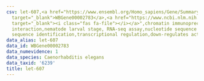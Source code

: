 ```yaml
---
csv: let-607,<a href="https://www.ensembl.org/Homo_sapiens/Gene/Summary?db=core;g=WBGene00002783"
  target="_blank">WBGene00002783</a>,<a href="https://www.ncbi.nlm.nih.gov/pubmed/27688402"
  target="_blank"><i class="fas fa-file"></i></a>",chromatin immunoprecipitation assay,direct
  interaction,nematode larval stage, RNA-seq assay,nucleotide sequence identification,nucleotide
  sequence identification,transcriptional regulation,down-regulates activity
data_alias: let-607
data_id: WBGene00002783
data_numevidence: 1
data_species: Caenorhabditis elegans
data_taxid: '6239'
title: let-607
---
```

